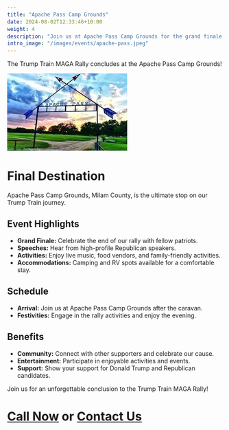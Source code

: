 ```yaml
---
title: "Apache Pass Camp Grounds"
date: 2024-08-02T12:33:46+10:00
weight: 4
description: "Join us at Apache Pass Camp Grounds for the grand finale of the Trump Train MAGA Rally!"
intro_image: "/images/events/apache-pass.jpeg"
---
```


The Trump Train MAGA Rally concludes at the Apache Pass Camp Grounds!

![Apache Pass Camp Grounds](/images/events/apache-pass.jpeg)

# Final Destination

Apache Pass Camp Grounds, Milam County, is the ultimate stop on our Trump Train journey.

## Event Highlights

- **Grand Finale:** Celebrate the end of our rally with fellow patriots.
- **Speeches:** Hear from high-profile Republican speakers.
- **Activities:** Enjoy live music, food vendors, and family-friendly activities.
- **Accommodations:** Camping and RV spots available for a comfortable stay.

## Schedule

- **Arrival:** Join us at Apache Pass Camp Grounds after the caravan.
- **Festivities:** Engage in the rally activities and enjoy the evening.

## Benefits

- **Community:** Connect with other supporters and celebrate our cause.
- **Entertainment:** Participate in enjoyable activities and events.
- **Support:** Show your support for Donald Trump and Republican candidates.

Join us for an unforgettable conclusion to the Trump Train MAGA Rally!

# [Call Now](tel:561-846-0938) or [Contact Us](/contact)